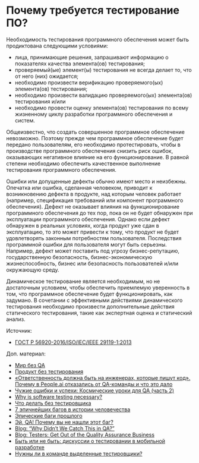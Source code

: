 # Почему требуется тестирование ПО?

Необходимость тестирования программного обеспечения может быть продиктована следующими условиями:

* лица, принимающие решения, запрашивают информацию о показателях качества элемента(ов) тестирования;
* проверяемый(ые) элемент(ы) тестирования не всегда делает то, что от него (них) ожидается;
* необходимо произвести верификацию проверяемого(ых) элемента(ов) тестирования;
* необходимо произвести валидацию проверяемого(ых) элемента(ов) тестирования и/или
* необходимо провести оценку элемента(ов) тестирования по всему жизненному циклу разработки программного обеспечения и систем.

Общеизвестно, что создать совершенное программное обеспечение невозможно. Поэтому прежде чем программное обеспечение будет передано пользователям, его необходимо протестировать, чтобы в производстве программного обеспечения снизить риск ошибок, оказывающих негативное влияние на его функционирование. В равной степени необходимо обеспечить качественное выполнение тестирования программного обеспечения.

Ошибки или допущенные дефекты обычно имеют место и неизбежны. Опечатка или ошибка, сделанная человеком, приводит к возникновению дефекта в продукте, над которым человек работает (например, спецификация требований или компонент программного обеспечения). Дефект не оказывает влияния на функционирование программного обеспечения до тех пор, пока он не будет обнаружен при эксплуатации программного обеспечения. Однако если дефект обнаружен в реальных условиях, когда продукт уже сдан в эксплуатацию, то это может привести к тому, что продукт не будет удовлетворять законным потребностям пользователя. Последствия программной ошибки для пользователя могут быть серьезны. Например, дефект может поставить под угрозу бизнес-репутацию, государственную безопасность, бизнес-экономическую жизнеспособность, бизнес или безопасность пользователей и/или окружающую среду.

Динамическое тестирование является необходимым, но не достаточным условием, чтобы обеспечить приемлемую уверенность в том, что программное обеспечение будет функционировать, как задумано. В сочетании с эффективными действиями динамического тестирования необходимо произвести дополнительные действия статического тестирования, такие как экспертная оценка и статический анализ.

Источник:

* [ГОСТ Р 56920-2016/ISO/IEC/IEEE 29119-1:2013](https://docs.cntd.ru/document/1200134996)

Доп. материал:

* [Мир без QA](https://telegra.ph/Mir-bez-QA-03-13)
* [Продукт без тестирования](https://habr.com/ru/post/564816/)
* [«Ответственность должна быть на инженерах, которые пишут код». Почему в People.ai отказались от QA-команды и что это дало](https://dou.ua/lenta/interviews/working-without-qa-in-peopleai/)
* [Чужие ошибки и успехи: Космические уроки для QA (часть 2)](https://www.youtube.com/watch?v=9mxhNfEcgvA)
* [Why is software testing necessary?](https://tryqa.com/why-is-testing-necessary/)
* [Что делать без тестировщика](https://medium.com/xsolla-tech/testing-without-qa-6f94df32e696)
* [7 эпичнейших багов в истории человечества](https://testengineer.ru/dorogostoyashchie-bagi/)
* [Эпические баги прошлого](https://habr.com/ru/post/645133/)
* [Эй, QA! Почему вы не нашли этот баг?](https://habr.com/ru/post/647385/)
* [Blog: “Why Didn’t We Catch This in QA?”](https://www.developsense.com/blog/2020/08/why-didnt-we-catch-this-in-qa/)
* [Blog: Testers: Get Out of the Quality Assurance Business](https://www.developsense.com/blog/2010/05/testers-get-out-of-the-quality-assurance-business/)
* [Быть или не быть: дискуссии о тестировании в мобильной разработке](https://habr.com/ru/company/yoomoney/blog/513722/)
* [Нужны ли в команде выделенные тестировщики?](https://serioustester.io/tpost/t2gkz3jnm1-nuzhni-li-v-komande-videlennie-testirovs)
